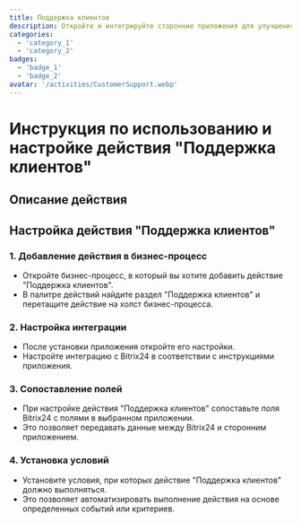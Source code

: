 ```yaml
---
title: Поддержка клиентов
description: Откройте и интегрируйте сторонние приложения для улучшения вашего бизнеса.
categories: 
  - 'category_1'
  - 'category_2'
badges: 
  - 'badge_1'
  - 'badge_2'
avatar: '/activities/CustomerSupport.webp'
---
```

# Инструкция по использованию и настройке действия "Поддержка клиентов"

## Описание действия

## **Настройка действия "Поддержка клиентов"**

### 1. Добавление действия в бизнес-процесс
- Откройте бизнес-процесс, в который вы хотите добавить действие "Поддержка клиентов".
- В палитре действий найдите раздел "Поддержка клиентов" и перетащите действие на холст бизнес-процесса.

### 2. Настройка интеграции
- После установки приложения откройте его настройки.
- Настройте интеграцию с Bitrix24 в соответствии с инструкциями приложения.

### 3. Сопоставление полей
- При настройке действия "Поддержка клиентов" сопоставьте поля Bitrix24 с полями в выбранном приложении.
- Это позволяет передавать данные между Bitrix24 и сторонним приложением.

### 4. Установка условий
- Установите условия, при которых действие "Поддержка клиентов" должно выполняться.
- Это позволяет автоматизировать выполнение действия на основе определенных событий или критериев.
